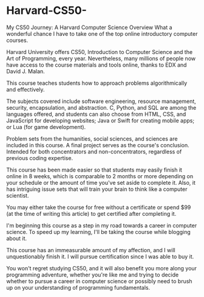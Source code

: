 # Harvard-CS50-

My CS50 Journey: A Harvard Computer Science Overview
What a wonderful chance I have to take one of the top online introductory computer courses.

Harvard University offers CS50, Introduction to Computer Science and the Art of Programming, every year. Nevertheless, many millions of people now have access to the course materials and tools online, thanks to EDX and David J. Malan.

This course teaches students how to approach problems algorithmically and effectively.

The subjects covered include software engineering, resource management, security, encapsulation, and abstraction. C, Python, and SQL are among the languages offered, and students can also choose from HTML, CSS, and JavaScript for developing websites; Java or Swift for creating mobile apps; or Lua (for game development).


Problem sets from the humanities, social sciences, and sciences are included in this course. A final project serves as the course's conclusion. Intended for both concentrators and non-concentrators, regardless of previous coding expertise.


This course has been made easier so that students may easily finish it online in 8 weeks, which is comparable to 2 months or more depending on your schedule or the amount of time you've set aside to complete it. Also, it has intriguing issue sets that will train your brain to think like a computer scientist.

You may either take the course for free without a certificate or spend $99 (at the time of writing this article) to get certified after completing it.

I'm beginning this course as a step in my road towards a career in computer science. To speed up my learning, I'll be taking the course while blogging about it.




This course has an immeasurable amount of my affection, and I will unquestionably finish it. I will pursue certification since I was able to buy it.

You won't regret studying CS50, and it will also benefit you more along your programming adventure, whether you're like me and trying to decide whether to pursue a career in computer science or possibly need to brush up on your understanding of programming fundamentals.
